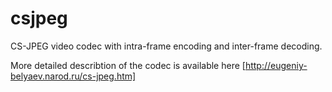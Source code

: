 # csjpeg
CS-JPEG video codec with intra-frame encoding and inter-frame decoding.

More detailed describtion of the codec is available here [http://eugeniy-belyaev.narod.ru/cs-jpeg.htm]
